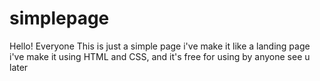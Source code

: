 # simplepage
Hello! Everyone This is just a simple page i've make it like a landing page
i've make it using HTML and CSS, and it's free for using by anyone
see u later
